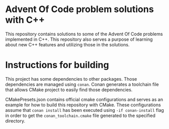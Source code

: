 # Advent Of Code problem solutions with C++

This repository contains solutions to some of the Advent Of Code problems
implemented in C++. This repository also serves a purpose of learning about new
C++ features and utilizing those in the solutions.

# Instructions for building

This project has some dependencies to other packages. Those dependencies are
managed using `conan`. Conan generates a toolchain file that allows CMake
project to easily find those dependencies.

CMakePresets.json contains official cmake configurations and serves as an
example for how to build this repository with CMake. These configurations assume
that `conan install` has been executed using `-if conan-install` flag in order
to get the `conan_toolchain.cmake` file generated to the specified directory.
